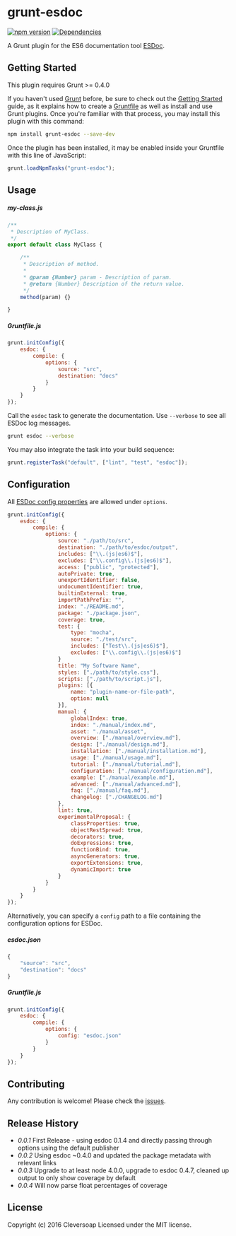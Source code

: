 # grunt-esdoc

[![npm version](https://badge.fury.io/js/grunt-esdoc.svg)](https://badge.fury.io/js/grunt-esdoc)
[![Dependencies](https://david-dm.org/cleversoap/grunt-esdoc.svg?branch=master)](https://david-dm.org/cleversoap/grunt-esdoc)

A Grunt plugin for the ES6 documentation tool [ESDoc](https://esdoc.org/).


## Getting Started

This plugin requires Grunt >= 0.4.0

If you haven't used [Grunt](http://gruntjs.com/) before, be sure to check out the [Getting Started](http://gruntjs.com/getting-started) 
guide, as it explains how to create a [Gruntfile](http://gruntjs.com/sample-gruntfile) as well as install and use Grunt plugins. 
Once you're familiar with that process, you may install this plugin with this command:

```sh
npm install grunt-esdoc --save-dev
``` 

Once the plugin has been installed, it may be enabled inside your Gruntfile with this line of JavaScript:

```js
grunt.loadNpmTasks("grunt-esdoc");
```


## Usage

##### my-class.js

```javascript
/**
 * Description of MyClass.
 */
export default class MyClass {

	/**
	 * Description of method.
	 *
	 * @param {Number} param - Description of param.
	 * @return {Number} Description of the return value.
	 */
	method(param) {}

}
```

##### Gruntfile.js

```javascript
grunt.initConfig({
	esdoc: {
		compile: {
			options: {
				source: "src",
				destination: "docs"
			}
		}
	}
});
```

Call the ```esdoc``` task to generate the documentation. Use ```--verbose``` to see all ESDoc log messages.

```bash
grunt esdoc --verbose
```

You may also integrate the task into your build sequence:

```javascript
grunt.registerTask("default", ["lint", "test", "esdoc"]);
```


## Configuration

All [ESDoc config properties](https://esdoc.org/manual/configuration/config.html) are allowed under ```options```.

```javascript
grunt.initConfig({
	esdoc: {
		compile: {
			options: {
				source: "./path/to/src",
				destination: "./path/to/esdoc/output",
				includes: ["\\.(js|es6)$"],
				excludes: ["\\.config\\.(js|es6)$"],
				access: ["public", "protected"],
				autoPrivate: true,
				unexportIdentifier: false,
				undocumentIdentifier: true,
				builtinExternal: true,
				importPathPrefix: "",
				index: "./README.md",
				package: "./package.json",
				coverage: true,
				test: {
					type: "mocha",
					source: "./test/src",
					includes: ["Test\\.(js|es6)$"],
					excludes: ["\\.config\\.(js|es6)$"]
				}
				title: "My Software Name",
				styles: ["./path/to/style.css"],
				scripts: ["./path/to/script.js"],
				plugins: [{
					name: "plugin-name-or-file-path",
					option: null
				}],
				manual: {
					globalIndex: true,
					index: "./manual/index.md",
					asset: "./manual/asset",
					overview: ["./manual/overview.md"],
					design: ["./manual/design.md"],
					installation: ["./manual/installation.md"],
					usage: ["./manual/usage.md"],
					tutorial: ["./manual/tutorial.md"],
					configuration: ["./manual/configuration.md"],
					example: ["./manual/example.md"],
					advanced: ["./manual/advanced.md"],
					faq: ["./manual/faq.md"],
					changelog: ["./CHANGELOG.md"]
				},
				lint: true,
				experimentalProposal: {
					classProperties: true,
					objectRestSpread: true,
					decorators: true,
					doExpressions: true,
					functionBind: true,
					asyncGenerators: true,
					exportExtensions: true,
					dynamicImport: true
				}
			}
		}
	}
});
```

Alternatively, you can specify a ```config``` path to a file containing the configuration options for ESDoc.

##### esdoc.json

```javascript
{
	"source": "src",
	"destination": "docs"
}
```

##### Gruntfile.js

```javascript
grunt.initConfig({
	esdoc: {
		compile: {
			options: {
				config: "esdoc.json"
			}
		}
	}
});
```


## Contributing

Any contribution is welcome! Please check the [issues](https://github.com/cleversoap/grunt-esdoc/issues).


## Release History

 * _0.0.1_ First Release - using esdoc 0.1.4 and directly passing through options using the default publisher
 * _0.0.2_ Using esdoc ~0.4.0 and updated the package metadata with relevant links
 * _0.0.3_ Upgrade to at least node 4.0.0, upgrade to esdoc 0.4.7, cleaned up output to only show coverage by default
 * _0.0.4_ Will now parse float percentages of coverage


## License

Copyright (c) 2016 Cleversoap
Licensed under the MIT license.
